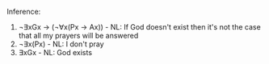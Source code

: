 Inference:

1. ¬∃xGx → (¬∀x(Px → Ax)) - NL: If God doesn't exist then it's not the case that all my prayers will be answered
2. ¬∃x(Px) - NL: I don't pray
3. ∃xGx - NL: God exists


